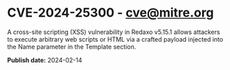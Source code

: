# CVE-2024-25300 - cve@mitre.org

A cross-site scripting (XSS) vulnerability in Redaxo v5.15.1 allows attackers to execute arbitrary web scripts or HTML via a crafted payload injected into the Name parameter in the Template section.

**Publish date:** 2024-02-14
